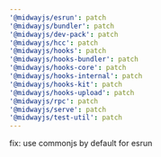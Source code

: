 ```yaml
---
'@midwayjs/esrun': patch
'@midwayjs/bundler': patch
'@midwayjs/dev-pack': patch
'@midwayjs/hcc': patch
'@midwayjs/hooks': patch
'@midwayjs/hooks-bundler': patch
'@midwayjs/hooks-core': patch
'@midwayjs/hooks-internal': patch
'@midwayjs/hooks-kit': patch
'@midwayjs/hooks-upload': patch
'@midwayjs/rpc': patch
'@midwayjs/serve': patch
'@midwayjs/test-util': patch
---
```


fix: use commonjs by default for esrun
